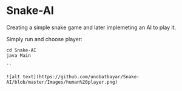 # Snake-AI
Creating a simple snake game and later implemeting an AI to play it.

Simply run and choose player:
```
cd Snake-AI
java Main 

``

![alt text](https://github.com/unobatbayar/Snake-AI/blob/master/Images/human%20player.png)

